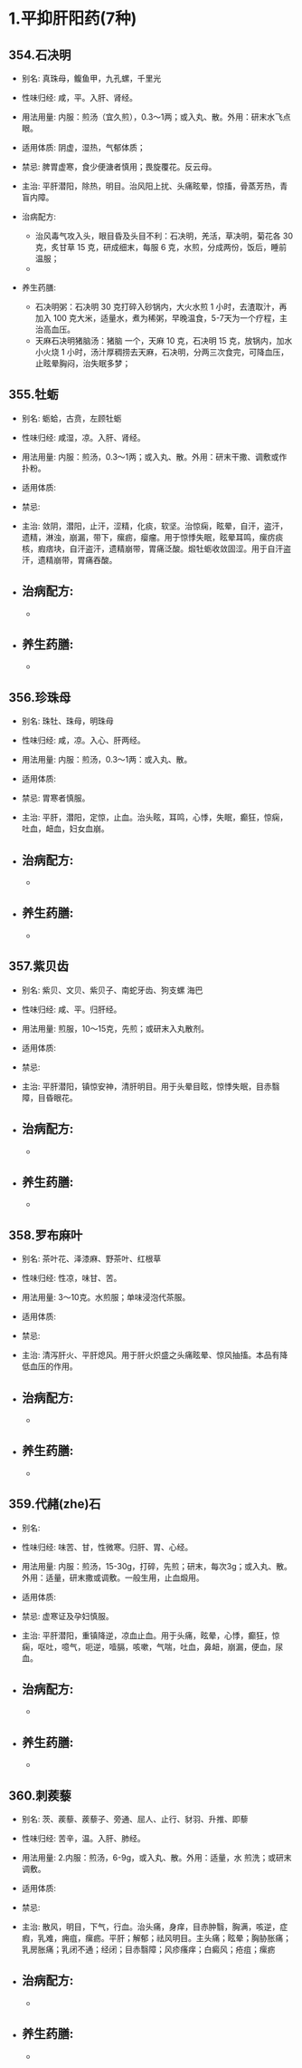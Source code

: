 # 1.平抑肝阳药(7种)


## 354.石决明

- 别名: 真珠母，鳆鱼甲，九孔螺，千里光
- 性味归经: 咸，平。入肝、肾经。
- 用法用量: 内服：煎汤（宜久煎），0.3～1两；或入丸、散。外用：研末水飞点眼。
- 适用体质: 阴虚，湿热，气郁体质；
- 禁忌: 脾胃虚寒，食少便溏者慎用；畏旋覆花。反云母。

- 主治: 平肝潜阳，除热，明目。治风阳上扰、头痛眩晕，惊搐，骨蒸芳热，青盲内障。
- 治病配方: 
  - 治风毒气攻入头，眼目昏及头目不利：石决明，羌活，草决明，菊花各 30 克，炙甘草 15 克，研成细末，每服 6 克，水煎，分成两份，饭后，睡前温服；
  - 
  
- 养生药膳: 
  - 石决明粥：石决明 30 克打碎入砂锅内，大火水煎 1 小时，去渣取汁，再加入 100 克大米，适量水，煮为稀粥，早晚温食，5-7天为一个疗程，主治高血压。
  - 天麻石决明猪脑汤：猪脑 一个，天麻 10 克，石决明 15 克，放锅内，加水小火烧 1 小时，汤汁厚稠捞去天麻，石决明，分两三次食完，可降血压，止眩晕胸闷，治失眠多梦；



## 355.牡蛎

- 别名: 蛎蛤，古贲，左顾牡蛎
- 性味归经: 咸湿，凉。入肝、肾经。
- 用法用量:  内服：煎汤，0.3～1两；或入丸、散。外用：研末干撒、调敷或作扑粉。
- 适用体质: 
- 禁忌: 

- 主治: 敛阴，潜阳，止汗，涩精，化痰，软坚。治惊痫，眩晕，自汗，盗汗，遗精，淋浊，崩漏，带下，瘰疬，瘿瘤。用于惊悸失眠，眩晕耳鸣，瘰疠痰核，瘕痞块，自汗盗汗，遗精崩带，胃痛泛酸。煅牡蛎收敛固涩。用于自汗盗汗，遗精崩带，胃痛吞酸。
- 治病配方: 
  - 
  - 
  
- 养生药膳: 
  - 
  - 

## 356.珍珠母

- 别名: 珠牡、珠母，明珠母
- 性味归经: 咸，凉。入心、肝两经。
- 用法用量: 内服：煎汤，0.3～1两：或入丸、散。
- 适用体质:  
- 禁忌: 胃寒者慎服。

- 主治: 平肝，潜阳，定惊，止血。治头眩，耳鸣，心悸，失眠，癫狂，惊痫，吐血，衄血，妇女血崩。
- 治病配方: 
  - 
  - 
  
- 养生药膳: 
  - 
  - 

## 357.紫贝齿

- 别名: 紫贝、文贝、紫贝子、南蛇牙齿、狗支螺 海巴
- 性味归经: 咸、平。归肝经。
- 用法用量:  煎服，10～15克，先煎；或研末入丸散剂。
- 适用体质: 
- 禁忌: 

- 主治: 平肝潜阳，镇惊安神，清肝明目。用于头晕目眩，惊悸失眠，目赤翳障，目昏眼花。
- 治病配方: 
  - 
  - 
  
- 养生药膳: 
  - 
  - 




## 358.罗布麻叶

- 别名: 茶叶花、泽漆麻、野茶叶、红根草
- 性味归经: 性凉，味甘、苦。
- 用法用量: 3～10克。水煎服；单味浸泡代茶服。
- 适用体质: 
- 禁忌: 

- 主治: 清泻肝火、平肝熄风。用于肝火炽盛之头痛眩晕、惊风抽搐。本品有降低血压的作用。
- 治病配方: 
  - 
  - 
  
- 养生药膳: 
  - 
  - 




## 359.代赭(zhe)石

- 别名: 
- 性味归经: 味苦、甘，性微寒。归肝、胃、心经。
- 用法用量: 内服：煎汤，15-30g，打碎，先煎；研末，每次3g；或入丸、散。外用：适量，研末撒或调敷。一般生用，止血煅用。
- 适用体质: 
- 禁忌: 虚寒证及孕妇慎服。

- 主治: 平肝潜阳，重镇降逆，凉血止血。用于头痛，眩晕，心悸，癫狂，惊痫，呕吐，噫气，呃逆，噎膈，咳嗽，气喘，吐血，鼻衄，崩漏，便血，尿血。
- 治病配方: 
  - 
  - 
  
- 养生药膳: 
  - 
  - 

## 360.刺蒺藜

- 别名: 茨、蒺藜、蒺藜子、旁通、屈人、止行、豺羽、升推、即藜
- 性味归经: 苦辛，温。入肝、肺经。
- 用法用量: 2.内服：煎汤，6-9g，或入丸、散。外用：适量，水 煎洗；或研末调敷。
- 适用体质: 
- 禁忌: 

- 主治: 散风，明目，下气，行血。治头痛，身痒，目赤肿翳，胸满，咳逆，症瘕，乳难，痈疽，瘰疬。平肝；解郁；祛风明目。主头痛；眩晕；胸胁胀痛；乳房胀痛；乳闭不通；经闭；目赤翳障；风疹瘙痒；白癜风；疮疽；瘰疬
- 治病配方: 
  - 
  - 
  
- 养生药膳: 
  - 
  - 











